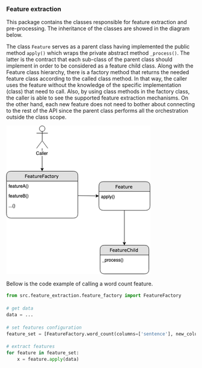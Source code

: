 ### Feature extraction 

This package contains the classes responsible for feature extraction and pre-processing.
The inheritance of the classes are showed in the diagram below.

The class `Feature` serves as a parent class having implemented the public method `apply()` which wraps the private
 abstract method `_process()`. The latter is the contract that each sub-class of the parent class should implement in 
 order to be considered as a feature child class. Along with the Feature class hierarchy, there is a factory method 
 that returns the needed feature class according to the called class method. In that way, the caller uses the feature
 without the knowledge of the specific implementation (class) that need to call. Also, by using class methods in the 
 factory class, the caller is able to see the supported feature extraction mechanisms. On the other hand, each new 
 feature does not need to bother about connecting to the rest of the API since the parent class performs all the 
 orchestration outside the class scope.
 

![class_hierarchy](feature_extraction_hierarchy.png)


Bellow is the code example of calling a word count feature.

```python
from src.feature_extraction.feature_factory import FeatureFactory

# get data
data = ...

# set features configuration
feature_set = [FeatureFactory.word_count(columns=['sentence'], new_column='word_count')]

# extract features
for feature in feature_set:
    x = feature.apply(data)
```

